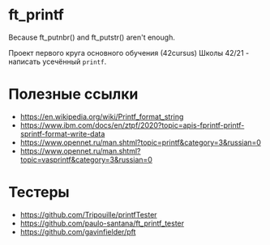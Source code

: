# ft_printf

Because ft_putnbr() and ft_putstr() aren't enough.

Проект первого круга основного обучения (42cursus) Школы 42/21 - написать усечённый `printf`.

# Полезные ссылки

* https://en.wikipedia.org/wiki/Printf_format_string
* https://www.ibm.com/docs/en/ztpf/2020?topic=apis-fprintf-printf-sprintf-format-write-data
* https://www.opennet.ru/man.shtml?topic=printf&category=3&russian=0
* https://www.opennet.ru/man.shtml?topic=vasprintf&category=3&russian=0

# Тестеры

* https://github.com/Tripouille/printfTester
* https://github.com/paulo-santana/ft_printf_tester
* https://github.com/gavinfielder/pft
